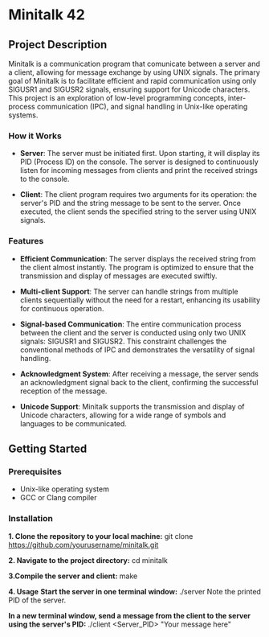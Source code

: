 # Minitalk 42

## Project Description

Minitalk is a communication program that comunicate between a server and a client, allowing for message exchange by using UNIX signals. The primary goal of Minitalk is to facilitate efficient and rapid communication using only SIGUSR1 and SIGUSR2 signals, ensuring support for Unicode characters. This project is an exploration of low-level programming concepts, inter-process communication (IPC), and signal handling in Unix-like operating systems.

### How it Works

- **Server**: The server must be initiated first. Upon starting, it will display its PID (Process ID) on the console. The server is designed to continuously listen for incoming messages from clients and print the received strings to the console.

- **Client**: The client program requires two arguments for its operation: the server's PID and the string message to be sent to the server. Once executed, the client sends the specified string to the server using UNIX signals.

### Features

- **Efficient Communication**: The server displays the received string from the client almost instantly. The program is optimized to ensure that the transmission and display of messages are executed swiftly.

- **Multi-client Support**: The server can handle strings from multiple clients sequentially without the need for a restart, enhancing its usability for continuous operation.

- **Signal-based Communication**: The entire communication process between the client and the server is conducted using only two UNIX signals: SIGUSR1 and SIGUSR2. This constraint challenges the conventional methods of IPC and demonstrates the versatility of signal handling.

- **Acknowledgment System**: After receiving a message, the server sends an acknowledgment signal back to the client, confirming the successful reception of the message.

- **Unicode Support**: Minitalk supports the transmission and display of Unicode characters, allowing for a wide range of symbols and languages to be communicated.

## Getting Started

### Prerequisites

- Unix-like operating system
- GCC or Clang compiler

### Installation

**1. Clone the repository to your local machine:**
git clone https://github.com/yourusername/minitalk.git

**2. Navigate to the project directory:**
cd minitalk

**3.Compile the server and client:**
make

**4. Usage**
**Start the server in one terminal window:**
./server
Note the printed PID of the server.

**In a new terminal window, send a message from the client to the server using the server's PID:**
./client <Server_PID> "Your message here"
